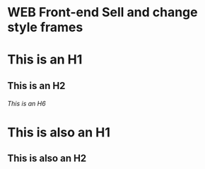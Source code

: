 # WEB Front-end Sell and change style frames

# This is an H1
## This is an H2
###### This is an H6

This is also an H1
==================

This is also an H2
------------------

